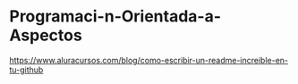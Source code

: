 # Programaci-n-Orientada-a-Aspectos
https://www.aluracursos.com/blog/como-escribir-un-readme-increible-en-tu-github 
